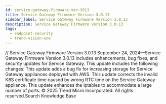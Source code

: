```yaml
---
id: service-gateway-firmware-ver-3013
title: Service Gateway Firmware Version 3.0.13
sidebar_label: Service Gateway Firmware Version 3.0.13
description: Service Gateway Firmware Version 3.0.13
tags:
  - endpoint-security
  - trend-vision-one
---
```


/*<![CDATA[*/ $('#title').html($('meta[name=map-description]').attr('content')); /*]]>*/ Service Gateway Firmware Version 3.0.13 September 24, 2024—Service Gateway Firmware Version 3.0.13 includes enhancements, bug fixes, and security updates for Service Gateway. This update includes the following changes: This update adds a bug fix for increasing storage for Service Gateway appliances deployed with AWS. This update corrects the invalid K8S certificate time caused by wrong RTC time on the Service Gateway appliance. This update enhances the iptables to accommodate a large number of ports. © 2025 Trend Micro Incorporated. All rights reserved.Search Knowledge Base
